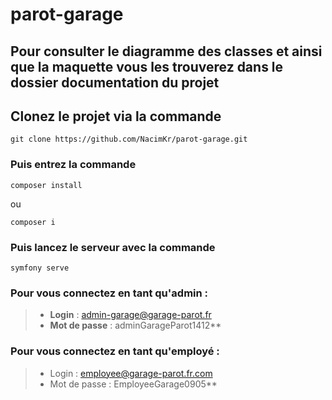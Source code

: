 # parot-garage

## Pour consulter le diagramme des classes et ainsi que la maquette vous les trouverez dans le dossier documentation du projet

## Clonez le projet via la commande 
````
git clone https://github.com/NacimKr/parot-garage.git
````
### Puis entrez la commande 
````
composer install
````
 ou 
```` 
composer i
````
### Puis lancez le serveur avec la commande 
````
symfony serve
````
### Pour vous connectez en tant qu'admin :
> - **Login** : admin-garage@garage-parot.fr
> - **Mot de passe** : adminGarageParot1412**


### Pour vous connectez en tant qu'employé :
> - Login : employee@garage-parot.fr.com
> - Mot de passe : EmployeeGarage0905**
